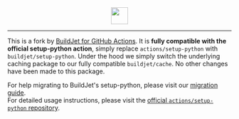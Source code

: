 <div align="center">
    <img src="https://buildjet.com/buildjet-for-github-actions-logo2.svg" height="38">
</div>

---

This is a fork by [BuildJet for GitHub Actions](https://buildjet.com/for-github-actions).
It is **fully compatible with the official setup-python action**, simply replace `actions/setup-python` with `buildjet/setup-python`. 
Under the hood we simply switch the underlying caching package to our fully compatible `buildjet/cache`. No other changes have been made to this package.

For help migrating to BuildJet's setup-python, please visit our [migration guide](https://buildjet.com/for-github-actions/docs/guides/migrating-to-buildjet-cache).  
For detailed usage instructions, please visit the [official `actions/setup-python` repository](https://github.com/actions/setup-python).
